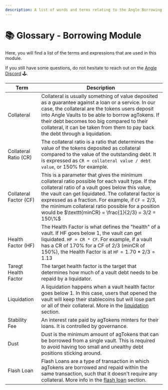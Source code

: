 ```yaml
---
description: A list of words and terms relating to the Angle Borrowing Module
---
```


# 📚 Glossary - Borrowing Module

Here, you will find a list of the terms and expressions that are used in this module.

If you still have some questions, do not hesitate to reach out on the [Angle Discord](https://discord.gg/67WSSZqBG6) 🕹️.

| Term | Description |
| ---- |-----------  |
| Collateral | Collateral is usually something of value deposited as a guarantee against a loan or a service. In our case, the collateral are the tokens users deposit into Angle Vaults to be able to borrow agTokens. If their debt becomes too big compared to their collateral, it can be taken from them to pay back the debt through a liquidation.         |
| Collateral Ratio (CR) | The collateral ratio is a ratio that determines the value of the tokens deposited as collateral compared to the value of the outstanding debt. It is expressed as $\texttt{CR = collateral value / debt value}$, or 150% for example.  |
| Collateral Factor (CF) | This is a parameter that gives the minimum collateral ratio possible for each vault type. If the collateral ratio of a vault goes below this value, the vault can get liquidated. The collateral factor is expressed as a fraction. For example, if $\texttt{CF} = 2/3$, the minimum collateral ratio possible for a position would be $\texttt{minCR} = \frac{1}{2/3} = 3/2 = 150\%$|
| Health Factor (HF) | The Health Factor is what defines the "health" of a vault. If HF goes below 1, the vault can get liquidated. $\texttt{HF = CR * CF}$. For example, if a vault has a CR of 170% for a CF of 2/3 (minCR of 150%), the Health Factor is at $\texttt{HF} = 1.70 * 2/3 = 1.13$|
| Taregt Health Factor | The target health factor is the target that determines how much of a vault debt needs to be repaid by a liquidator. |
| Liquidation | A liquidation happens when a vault health factor goes below 1. In this case, users that opened the vault will keep their stablecoins but will lose part or all of their collateral. More in the [liquidation](/new-module/liquidations.md) section. |
| Stability Fee | An interest rate paid by agTokens minters for their loans. It is controlled by governance.|
| Dust  | Dust is the minimum amount of agTokens that can be borrowed from a single vault. This is required to avoid having too small and unealthy debt positions sticking around.  |
| Flash Loan | Flash Loans are a type of transaction in which agTokens are borrowed and repaid within the same transaction, such that it doesn't require any collateral.  More info in the [flash loan](/new-module/flash-loan.md) section.          |


